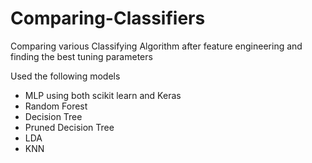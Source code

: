 # Comparing-Classifiers
Comparing various Classifying Algorithm after feature engineering and finding the best tuning parameters 

Used the following models 
- MLP using both scikit learn and Keras
- Random Forest 
- Decision Tree 
- Pruned Decision Tree
- LDA
- KNN 
